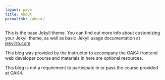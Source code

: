 ```yaml
---
layout: page
title: About
permalink: /about/
---
```


This is the base Jekyll theme. You can find out more info about customizing your Jekyll theme, as well as basic Jekyll usage documentation at [jekyllrb.com](https://jekyllrb.com/)

This blog was provided by the Instructor to accompany the OAK4 frontend web developer course and materials in here are optional resources.

This blog is not a requirement to participate in or pass the course provided at OAK4.
